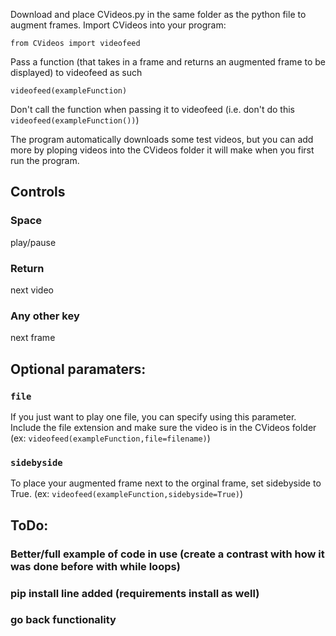 Download and place CVideos.py in the same folder as the python file to augment frames.
Import CVideos into your program:
```
from CVideos import videofeed
```
Pass a function (that takes in a frame and returns an augmented frame to be displayed) to videofeed as such
```
videofeed(exampleFunction)
```
Don't call the function when passing it to videofeed (i.e. don't do this ```videofeed(exampleFunction())```)

The program automatically downloads some test videos, but you can add more by ploping videos into the CVideos folder it will make when you first run the program.

## Controls
### Space
play/pause
### Return
next video
### Any other key
next frame

## Optional paramaters:
### ```file``` 
If you just want to play one file, you can specify using this parameter. Include the file extension and make sure the video is in the CVideos folder (ex: ```videofeed(exampleFunction,file=filename)```)
### ```sidebyside``` 
To place your augmented frame next to the orginal frame, set sidebyside to True. (ex: ```videofeed(exampleFunction,sidebyside=True)```)

## ToDo:
### Better/full example of code in use (create a contrast with how it was done before with while loops)
### pip install line added (requirements install as well)
### go back functionality
